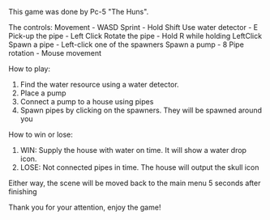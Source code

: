 This game was done by Pc-5 "The Huns". 

The controls:
Movement             - WASD
Sprint               - Hold Shift
Use water detector   - E
Pick-up the pipe     - Left Click
Rotate the pipe      - Hold R while holding LeftClick
Spawn a pipe         - Left-click one of the spawners
Spawn a pump         - 8
Pipe rotation        - Mouse movement


How to play:
1) Find the water resource using a water detector.
2) Place a pump
3) Connect a pump to a house using pipes
4) Spawn pipes by clicking on the spawners. They will be spawned around you

How to win or lose:
1) WIN: Supply the house with water on time. It will show a water drop icon.
2) LOSE: Not connected pipes in time. The house will output the skull icon

Either way, the scene will be moved back to the main menu 5 seconds after finishing

Thank you for your attention, enjoy the game!
